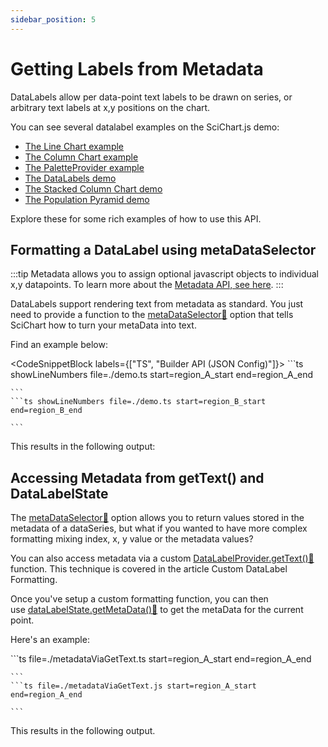 ```yaml
---
sidebar_position: 5
---
```


# Getting Labels from Metadata

DataLabels allow per data-point text labels to be drawn on series, or arbitrary text labels at x,y positions on the chart.

You can see several datalabel examples on the SciChart.js demo:

- [The Line Chart example](https://www.scichart.com/demo/javascript-line-chart)
- [The Column Chart example](https://www.scichart.com/demo/javascript-column-chart)
- [The PaletteProvider example](https://www.scichart.com/demo/javascript-chart-color-points-individually-with-paletteprovider)
- [The DataLabels demo](https://www.scichart.com/demo/javascript-datalabels)
- [The Stacked Column Chart demo](https://www.scichart.com/demo/javascript/stacked-column-chart)
- [The Population Pyramid demo](https://www.scichart.com/demo/javascript/population-pyramid)

Explore these for some rich examples of how to use this API.

## Formatting a DataLabel using metaDataSelector

:::tip
Metadata allows you to assign optional javascript objects to individual x,y datapoints. To learn more about the [Metadata API, see here](/2d-charts/chart-types/point-metadata-api/point-metadata-api-overview).
:::

DataLabels support rendering text from metadata as standard. You just need to provide a function to the [metaDataSelector:blue_book:](https://www.scichart.com/documentation/js/current/typedoc/classes/datalabelprovider.html#metadataselector) option that tells SciChart how to turn your metaData into text.

Find an example below:

<CodeSnippetBlock labels={["TS", "Builder API (JSON Config)"]}>
    ```ts showLineNumbers file=./demo.ts start=region_A_start end=region_A_end

    ```
    ```ts showLineNumbers file=./demo.ts start=region_B_start end=region_B_end

    ```

</CodeSnippetBlock>

This results in the following output:

<LiveDocSnippet />

## Accessing Metadata from getText() and DataLabelState

The [metaDataSelector:blue_book:](https://www.scichart.com/documentation/js/current/typedoc/classes/datalabelprovider.html#metadataselector) option allows you to return values stored in the metadata of a dataSeries, but what if you wanted to have more complex formatting mixing index, x, y value or the metadata values?

You can also access metadata via a custom [DataLabelProvider.getText():blue_book:](https://www.scichart.com/documentation/js/current/typedoc/classes/datalabelprovider.html#gettext) function. This technique is covered in the article Custom DataLabel Formatting.

Once you've setup a custom formatting function, you can then use [dataLabelState.getMetaData():blue_book:](https://www.scichart.com/documentation/js/current/typedoc/classes/datalabelstate.html#getmetadata) to get the metaData for the current point.

Here's an example:

<CodeSnippetBlock>
    ```ts file=./metadataViaGetText.ts start=region_A_start end=region_A_end

    ```
    ```ts file=./metadataViaGetText.js start=region_A_start end=region_A_end

    ```

</CodeSnippetBlock>

This results in the following output.

<LiveDocSnippet name="metadataViaGetText" />
